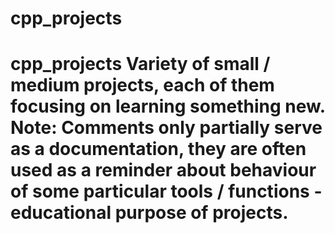 # cpp_projects
# cpp_projects Variety of small / medium projects, each of them focusing on learning something new.  Note: Comments only partially serve as a documentation, they are often used as a reminder about behaviour of some particular tools / functions - educational purpose of projects.
